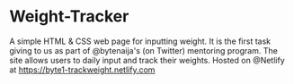 # Weight-Tracker
A simple HTML & CSS web page for inputting weight.
It is the first task giving to us as part of @bytenaija's (on Twitter) mentoring program.
The site allows users to daily input and track their weights.
Hosted on @Netlify at https://byte1-trackweight.netlify.com
